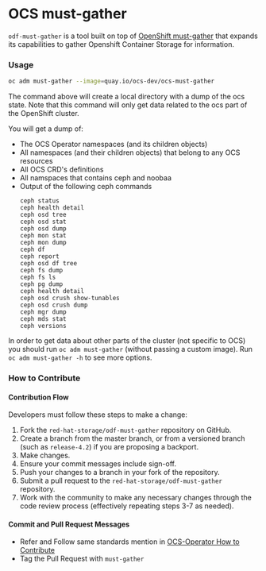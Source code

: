 OCS must-gather
=================

`odf-must-gather` is a tool built on top of [OpenShift must-gather](https://github.com/openshift/must-gather)
that expands its capabilities to gather Openshift Container Storage for information.

### Usage
```sh
oc adm must-gather --image=quay.io/ocs-dev/ocs-must-gather
```

The command above will create a local directory with a dump of the ocs state.
Note that this command will only get data related to the ocs part of the OpenShift cluster.

You will get a dump of:
- The OCS Operator namespaces (and its children objects)
- All namespaces (and their children objects) that belong to any OCS resources
- All OCS CRD's definitions
- All namspaces that contains ceph and noobaa
- Output of the following ceph commands
    ```
    ceph status
    ceph health detail
    ceph osd tree
    ceph osd stat
    ceph osd dump
    ceph mon stat
    ceph mon dump
    ceph df
    ceph report
    ceph osd df tree
    ceph fs dump
    ceph fs ls
    ceph pg dump
    ceph health detail
    ceph osd crush show-tunables
    ceph osd crush dump
    ceph mgr dump
    ceph mds stat
    ceph versions
    ```

In order to get data about other parts of the cluster (not specific to OCS) you should
run `oc adm must-gather` (without passing a custom image). Run `oc adm must-gather -h` to see more options.

### How to Contribute

#### Contribution Flow
Developers must follow these steps to make a change:
1. Fork the `red-hat-storage/odf-must-gather` repository on GitHub.
2. Create a branch from the master branch, or from a versioned branch (such
   as `release-4.2`) if you are proposing a backport.
3. Make changes.
4. Ensure your commit messages include sign-off.
5. Push your changes to a branch in your fork of the repository.
6. Submit a pull request to the `red-hat-storage/odf-must-gather` repository.
7. Work with the community to make any necessary changes through the code
   review process (effectively repeating steps 3-7 as needed).

#### Commit and Pull Request Messages

- Refer and Follow same standards mention in [OCS-Operator How to Contribute](./CONTRIBUTING.md)
- Tag the Pull Request with `must-gather`